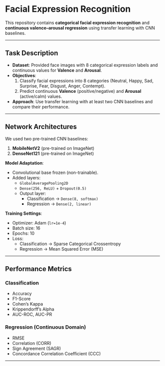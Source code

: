 # Facial Expression Recognition

This repository contains  **categorical facial expression recognition** and **continuous valence–arousal regression** using transfer learning with CNN baselines.

---

## Task Description
- **Dataset**: Provided face images with 8 categorical expression labels and continuous values for **Valence** and **Arousal**.  
- **Objectives**:
  1. Classify facial expressions into 8 categories (Neutral, Happy, Sad, Surprise, Fear, Disgust, Anger, Contempt).
  2. Predict continuous **Valence** (positive/negative) and **Arousal** (active/calm) values.  
- **Approach**: Use transfer learning with at least two CNN baselines and compare their performance.  

---

## Network Architectures
We used two pre-trained CNN baselines:
1. **MobileNetV2** (pre-trained on ImageNet)  
2. **DenseNet121** (pre-trained on ImageNet)  

**Model Adaptation**:
- Convolutional base frozen (non-trainable).  
- Added layers:
  - `GlobalAveragePooling2D`  
  - `Dense(256, ReLU)` + `Dropout(0.5)`  
  - Output layer:
    - Classification → `Dense(8, softmax)`  
    - Regression → `Dense(2, linear)`  

**Training Settings**:
- Optimizer: Adam (`lr=1e-4`)  
- Batch size: 16  
- Epochs: 10  
- Loss:
  - Classification → Sparse Categorical Crossentropy  
  - Regression → Mean Squared Error (MSE)  

---

## Performance Metrics

### Classification
- Accuracy  
- F1-Score  
- Cohen’s Kappa  
- Krippendorff’s Alpha  
- AUC-ROC, AUC-PR  

### Regression (Continuous Domain)
- RMSE  
- Correlation (CORR)  
- Sign Agreement (SAGR)  
- Concordance Correlation Coefficient (CCC)  

---

